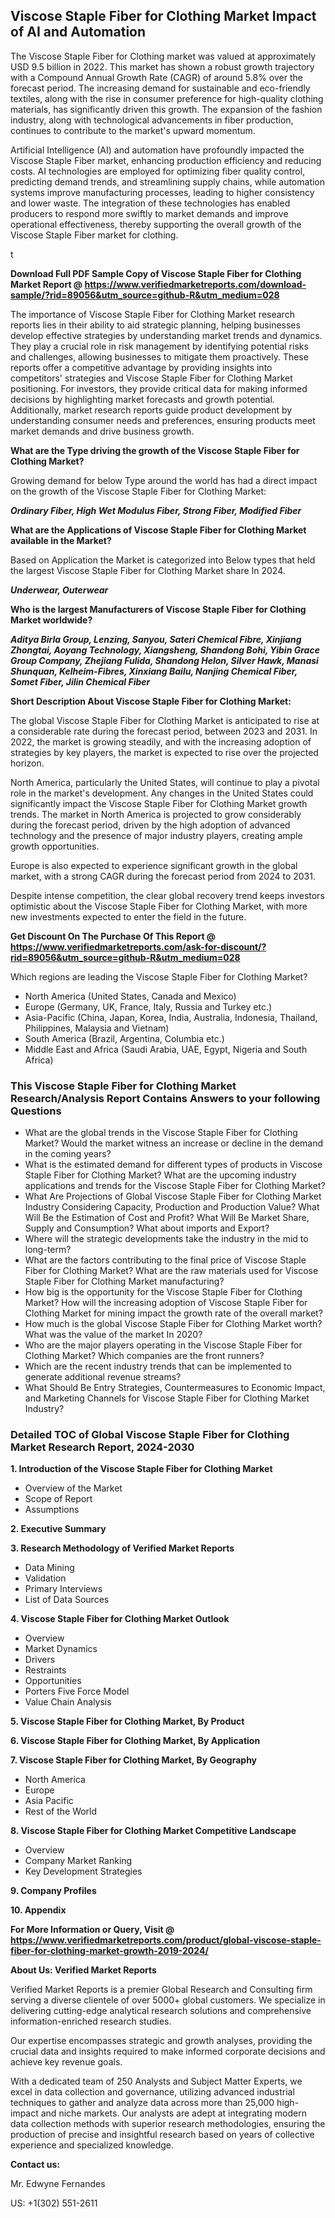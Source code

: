 <h2>Viscose Staple Fiber for Clothing Market Impact of AI and Automation</h2><p>The Viscose Staple Fiber for Clothing market was valued at approximately USD 9.5 billion in 2022. This market has shown a robust growth trajectory with a Compound Annual Growth Rate (CAGR) of around 5.8% over the forecast period. The increasing demand for sustainable and eco-friendly textiles, along with the rise in consumer preference for high-quality clothing materials, has significantly driven this growth. The expansion of the fashion industry, along with technological advancements in fiber production, continues to contribute to the market's upward momentum.</p><p>Artificial Intelligence (AI) and automation have profoundly impacted the Viscose Staple Fiber market, enhancing production efficiency and reducing costs. AI technologies are employed for optimizing fiber quality control, predicting demand trends, and streamlining supply chains, while automation systems improve manufacturing processes, leading to higher consistency and lower waste. The integration of these technologies has enabled producers to respond more swiftly to market demands and improve operational effectiveness, thereby supporting the overall growth of the Viscose Staple Fiber market for clothing.</p>t</p><p id="" class=""><strong>Download Full PDF Sample Copy of Viscose Staple Fiber for Clothing Market Report @ <a href="https://www.verifiedmarketreports.com/download-sample/?rid=89056&utm_source=github-R&utm_medium=028" target="_blank">https://www.verifiedmarketreports.com/download-sample/?rid=89056&utm_source=github-R&utm_medium=028</a></strong></p><p>The importance of&nbsp;Viscose Staple Fiber for Clothing Market research reports lies in their ability to aid strategic planning, helping businesses develop effective strategies by understanding market trends and dynamics. They play a crucial role in risk management by identifying potential risks and challenges, allowing businesses to mitigate them proactively. These reports offer a competitive advantage by providing insights into competitors' strategies and Viscose Staple Fiber for Clothing Market positioning. For investors, they provide critical data for making informed decisions by highlighting market forecasts and growth potential. Additionally, market research reports guide product development by understanding consumer needs and preferences, ensuring products meet market demands and drive business growth.</p><p><strong>What are the&nbsp;Type driving the growth of the Viscose Staple Fiber for Clothing Market?</strong></p><p id="" class="">Growing demand for below Type around the world has had a direct impact on the growth of the Viscose Staple Fiber for Clothing Market:</p><em><strong>Ordinary Fiber, High Wet Modulus Fiber, Strong Fiber, Modified Fiber</strong></em></p><strong>What are the&nbsp;Applications&nbsp;of Viscose Staple Fiber for Clothing Market available in the Market?</strong></p><p id="" class="">Based on Application the Market is categorized into Below types that held the largest Viscose Staple Fiber for Clothing Market share In 2024.</p><em><strong>Underwear, Outerwear</strong></em></p><strong>Who is the largest Manufacturers of Viscose Staple Fiber for Clothing Market worldwide?</strong></p><p><em><strong>Aditya Birla Group, Lenzing, Sanyou, Sateri Chemical Fibre, Xinjiang Zhongtai, Aoyang Technology, Xiangsheng, Shandong Bohi, Yibin Grace Group Company, Zhejiang Fulida, Shandong Helon, Silver Hawk, Manasi Shunquan, Kelheim-Fibres, Xinxiang Bailu, Nanjing Chemical Fiber, Somet Fiber, Jilin Chemical Fiber</strong></em></p><p id="" class=""><strong>Short Description About Viscose Staple Fiber for Clothing Market:</strong></p><p>The global Viscose Staple Fiber for Clothing Market is anticipated to rise at a considerable rate during the forecast period, between 2023 and 2031. In 2022, the market is growing steadily, and with the increasing adoption of strategies by key players, the market is expected to rise over the projected horizon.</p><p>North America, particularly the United States, will continue to play a pivotal role in the market's development. Any changes in the United States could significantly impact the Viscose Staple Fiber for Clothing Market growth trends. The market in North America is projected to grow considerably during the forecast period, driven by the high adoption of advanced technology and the presence of major industry players, creating ample growth opportunities.</p><p>Europe is also expected to experience significant growth in the global market, with a strong CAGR during the forecast period from 2024 to 2031.</p><p>Despite intense competition, the clear global recovery trend keeps investors optimistic about the Viscose Staple Fiber for Clothing Market, with more new investments expected to enter the field in the future.</p><p id="" class=""><strong>Get Discount On The Purchase Of This Report @ <a href="https://www.verifiedmarketreports.com/ask-for-discount/?rid=89056&utm_source=github-R&utm_medium=028" target="_blank">https://www.verifiedmarketreports.com/ask-for-discount/?rid=89056&utm_source=github-R&utm_medium=028</a></strong></p>Which regions are leading the Viscose Staple Fiber for Clothing Market?</p><ul><li>North America (United States, Canada and Mexico)</li><li>Europe (Germany, UK, France, Italy, Russia and Turkey etc.)</li><li>Asia-Pacific (China, Japan, Korea, India, Australia, Indonesia, Thailand, Philippines, Malaysia and Vietnam)</li><li>South America (Brazil, Argentina, Columbia etc.)</li><li>Middle East and Africa (Saudi Arabia, UAE, Egypt, Nigeria and South Africa)</li></ul><h3 id="" class="">This Viscose Staple Fiber for Clothing Market Research/Analysis Report Contains Answers to your following Questions</h3><ul><li>What are the global trends in the Viscose Staple Fiber for Clothing Market? Would the market witness an increase or decline in the demand in the coming years?</li><li>What is the estimated demand for different types of products in Viscose Staple Fiber for Clothing Market? What are the upcoming industry applications and trends for the Viscose Staple Fiber for Clothing Market?</li><li>What Are Projections of Global Viscose Staple Fiber for Clothing Market Industry Considering Capacity, Production and Production Value? What Will Be the Estimation of Cost and Profit? What Will Be Market Share, Supply and Consumption? What about imports and Export?</li><li>Where will the strategic developments take the industry in the mid to long-term?</li><li>What are the factors contributing to the final price of Viscose Staple Fiber for Clothing Market? What are the raw materials used for Viscose Staple Fiber for Clothing Market manufacturing?</li><li>How big is the opportunity for the Viscose Staple Fiber for Clothing Market? How will the increasing adoption of Viscose Staple Fiber for Clothing Market for mining impact the growth rate of the overall market?</li><li>How much is the global Viscose Staple Fiber for Clothing Market worth? What was the value of the market In 2020?</li><li>Who are the major players operating in the Viscose Staple Fiber for Clothing Market? Which companies are the front runners?</li><li>Which are the recent industry trends that can be implemented to generate additional revenue streams?</li><li>What Should Be Entry Strategies, Countermeasures to Economic Impact, and Marketing Channels for Viscose Staple Fiber for Clothing Market Industry?</li></ul><h3 id="" class="">Detailed TOC of Global Viscose Staple Fiber for Clothing Market Research Report, 2024-2030</h3><p id="" class=""><strong>1. Introduction of the Viscose Staple Fiber for Clothing Market</strong></p><ul><li>Overview of the Market</li><li>Scope of Report</li><li>Assumptions</li></ul><p id="" class=""><strong>2. Executive Summary</strong></p><p id="" class=""><strong>3. Research Methodology of Verified Market Reports</strong></p><ul><li>Data Mining</li><li>Validation</li><li>Primary Interviews</li><li>List of Data Sources</li></ul><p id="" class=""><strong>4. Viscose Staple Fiber for Clothing Market Outlook</strong></p><ul><li>Overview</li><li>Market Dynamics</li><li>Drivers</li><li>Restraints</li><li>Opportunities</li><li>Porters Five Force Model</li><li>Value Chain Analysis</li></ul><p id="" class=""><strong>5. Viscose Staple Fiber for Clothing Market, By Product</strong></p><p id="" class=""><strong>6. Viscose Staple Fiber for Clothing Market, By Application</strong></p><p id="" class=""><strong>7. Viscose Staple Fiber for Clothing Market, By Geography</strong></p><ul><li>North America</li><li>Europe</li><li>Asia Pacific</li><li>Rest of the World</li></ul><p id="" class=""><strong>8. Viscose Staple Fiber for Clothing Market Competitive Landscape</strong></p><ul><li>Overview</li><li>Company Market Ranking</li><li>Key Development Strategies</li></ul><p id="" class=""><strong>9. Company Profiles</strong></p><p id="" class=""><strong>10. Appendix</strong></p><p id="" class=""><strong>For More Information or Query, Visit @ <a href="https://www.verifiedmarketreports.com/product/global-viscose-staple-fiber-for-clothing-market-growth-2019-2024/" target="_blank">https://www.verifiedmarketreports.com/product/global-viscose-staple-fiber-for-clothing-market-growth-2019-2024/</a></strong></p><p id="" class=""><strong>About Us: Verified Market Reports</strong></p><p id="" class="">Verified Market Reports is a premier Global Research and Consulting firm serving a diverse clientele of over 5000+ global customers. We specialize in delivering cutting-edge analytical research solutions and comprehensive information-enriched research studies.</p><p id="" class="">Our expertise encompasses strategic and growth analyses, providing the crucial data and insights required to make informed corporate decisions and achieve key revenue goals.</p><p id="" class="">With a dedicated team of 250 Analysts and Subject Matter Experts, we excel in data collection and governance, utilizing advanced industrial techniques to gather and analyze data across more than 25,000 high-impact and niche markets. Our analysts are adept at integrating modern data collection methods with superior research methodologies, ensuring the production of precise and insightful research based on years of collective experience and specialized knowledge.</p><p id="" class=""><strong>Contact us:</strong></p><p id="" class="">Mr. Edwyne Fernandes</p><p id="" class="">US: +1(302) 551-2611</p>
